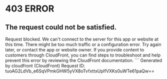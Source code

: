 # 403 ERROR

## The request could not be satisfied.

Request blocked. We can't connect to the server for this app or website at this time. There might be too much traffic or a configuration error. Try again later, or contact the app or website owner. If you provide content to customers through CloudFront, you can find steps to troubleshoot and help prevent this error by reviewing the CloudFront documentation. ```
Generated by cloudfront (CloudFront)
Request ID: tuoAG2LdVb_e6SqVPmkGHW5yVX8oTvfxttxUplfVXKs0uWTe61paQw==

```

